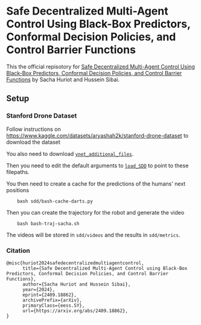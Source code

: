# Safe Decentralized Multi-Agent Control Using Black-Box Predictors, Conformal Decision Policies, and Control Barrier Functions

This the official repisotory for [Safe Decentralized Multi-Agent Control Using Black-Box Predictors, Conformal Decision Policies, and Control Barrier Functions](https://arxiv.org/pdf/2409.18862) by Sacha Huriot and Hussein Sibai.

## Setup

### Stanford Drone Dataset
Follow instructions on https://www.kaggle.com/datasets/aryashah2k/stanford-drone-dataset to download the dataset

You also need to download [`ynet_additional_files`](https://drive.google.com/file/d/1u4hTk_BZGq1929IxMPLCrDzoG3wsZnsa/view?usp=sharing). 

Then you need to edit the default arguments to [`load_SDD`](https://github.com/Jordylek/conformal-decision/blob/d3f3e97157d7f1ce0957cbba910a699be3f16f8b/sdd/utils/preprocessing.py#L14) to point to these filepaths.

You then need to create a cache for the predictions of the humans' next positions
```
    bash sdd/bash-cache-darts.py
```

Then you can create the trajectory for the robot and generate the video

```
    bash bash-traj-sacha.sh
```

The videos will be stored in `sdd/videos` and the results in `sdd/metrics`.

### Citation 

```
@misc{huriot2024safedecentralizedmultiagentcontrol,
      title={Safe Decentralized Multi-Agent Control using Black-Box Predictors, Conformal Decision Policies, and Control Barrier Functions}, 
      author={Sacha Huriot and Hussein Sibai},
      year={2024},
      eprint={2409.18862},
      archivePrefix={arXiv},
      primaryClass={eess.SY},
      url={https://arxiv.org/abs/2409.18862}, 
}
```
